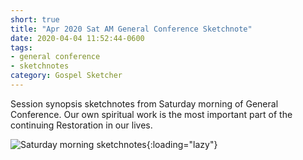 ```yaml
---
short: true
title: "Apr 2020 Sat AM General Conference Sketchnote"
date: 2020-04-04 11:52:44-0600
tags:
- general conference
- sketchnotes
category: Gospel Sketcher
---
```


Session synopsis sketchnotes from Saturday morning of General Conference. Our own spiritual work is the most important part of the continuing Restoration in our lives.

![Saturday morning sketchnotes](https://media.bennorris.org/images/gospelsketcher/general-conference/apr-2020/general-conference-sat-am-sketchnote.jpg){:loading="lazy"}
